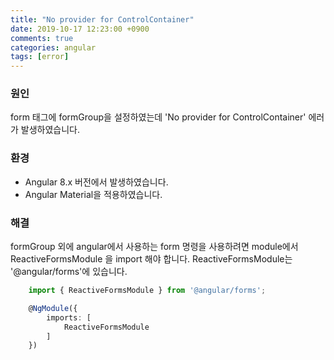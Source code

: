 ```yaml
---
title: "No provider for ControlContainer"
date: 2019-10-17 12:23:00 +0900
comments: true
categories: angular
tags: [error]
---
```


### 원인
form 태그에 formGroup을 설정하였는데 'No provider for ControlContainer' 에러가 발생하였습니다.


### 환경
- Angular 8.x 버전에서 발생하였습니다.
- Angular Material을 적용하였습니다.


### 해결
formGroup 외에 angular에서 사용하는 form 명령을 사용하려면 module에서 ReactiveFormsModule 을 import 해야 합니다.
ReactiveFormsModule는 '@angular/forms'에 있습니다.

```typescript
	import { ReactiveFormsModule } from '@angular/forms';

	@NgModule({
		imports: [
			ReactiveFormsModule
		]
	})
```